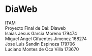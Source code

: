 # DiaWeb
ITAM <br>
Proyecto Final de Dai: Diaweb <br>
Isaias Jesus Garcia Moreno     179474<br>
Miguel Angel Cifuentes Jimenez 168274<br>
Jose Luis Sandin Espinoza      179706<br>
Luciano Montes de Oca Villa    173670<br>
